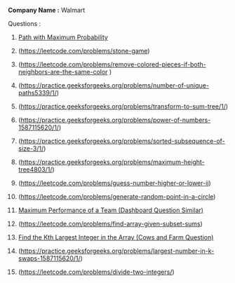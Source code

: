 **Company Name :** Walmart

Questions :

1. [Path with Maximum Probability](https://leetcode.com/problems/path-with-maximum-probability/)

2. (https://leetcode.com/problems/stone-game)

3. (https://leetcode.com/problems/remove-colored-pieces-if-both-neighbors-are-the-same-color )

4. (https://practice.geeksforgeeks.org/problems/number-of-unique-paths5339/1/) 

5. (https://practice.geeksforgeeks.org/problems/transform-to-sum-tree/1/)

6. (https://practice.geeksforgeeks.org/problems/power-of-numbers-1587115620/1/)

7. (https://practice.geeksforgeeks.org/problems/sorted-subsequence-of-size-3/1/)

8. (https://practice.geeksforgeeks.org/problems/maximum-height-tree4803/1/)

9. (https://leetcode.com/problems/guess-number-higher-or-lower-ii) 

10. (https://leetcode.com/problems/generate-random-point-in-a-circle)

11. [Maximum Performance of a Team (Dashboard Question Similar)](https://leetcode.com/problems/maximum-performance-of-a-team/) 

12. (https://leetcode.com/problems/find-array-given-subset-sums)

13. [Find the Kth Largest Integer in the Array (Cows and Farm Question)](https://leetcode.com/problems/find-the-kth-largest-integer-in-the-array/)

14. (https://practice.geeksforgeeks.org/problems/largest-number-in-k-swaps-1587115620/1/)

15. (https://leetcode.com/problems/divide-two-integers/)
